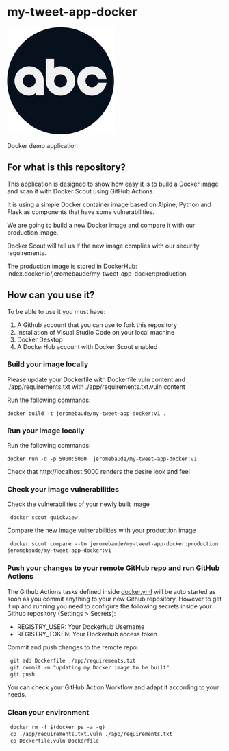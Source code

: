 # my-tweet-app-docker 

![alt text](https://github.com/jeromebaude/my-tweet-app-docker/blob/main/app/static/ABC-2021-LOGO-small.jpg?raw=true)

Docker demo application

## For what is this repository?

This application is designed to show how easy it is to build a Docker image and scan it with Docker Scout using  GitHub Actions.

It is using a simple Docker container image based on Alpine, Python and Flask as components that have some vulnerabilities.

We are going to build a new Docker image and compare it with our production image. 

Docker Scout will tell us if the new image complies with our security requirements.

The production image is stored in DockerHub: index.docker.io/jeromebaude/my-tweet-app-docker:production

## How can you use it?

To be able to use it you must have:

1. A Github account that you can use to fork this repository
2. Installation of Visual Studio Code on your local machine
3. Docker Desktop 
4. A DockerHub account with Docker Scout enabled


### Build your image locally

Please update your Dockerfile with Dockerfile.vuln content and ./app/requirements.txt with ./app/requirements.txt.vuln content

Run the following commands:
```
docker build -t jeromebaude/my-tweet-app-docker:v1 .
```

### Run your image locally

Run the following commands:
```
docker run -d -p 5000:5000  jeromebaude/my-tweet-app-docker:v1
```

Check that http://localhost:5000 renders the desire look and feel

### Check your image vulnerabilities

Check the vulnerabilities of your newly built image
```
 docker scout quickview
```

Compare the new image vulnerabilities with your production image
```
 docker scout compare --to jeromebaude/my-tweet-app-docker:production jeromebaude/my-tweet-app-docker:v1
```

### Push your changes to your remote GitHub repo and run GitHub Actions

The Github Actions tasks defined inside [docker.yml](.github/workflows) will be auto started as soon as you commit anything to your new Github repository. However to get it up and running you need to configure the following secrets inside your Github repository (Settings > Secrets):

* REGISTRY_USER: Your Dockerhub Username
* REGISTRY_TOKEN: Your Dockerhub access token

Commit and push changes to the remote repo:
```
 git add Dockerfile ./app/requirements.txt
 git commit -m "updating my Docker image to be built"
 git push
```
You can check your GitHub Action Workflow and adapt it according to your needs.

### Clean your environment

```
 docker rm -f $(docker ps -a -q)
 cp ./app/requirements.txt.vuln ./app/requirements.txt
 cp Dockerfile.vuln Dockerfile 
```
